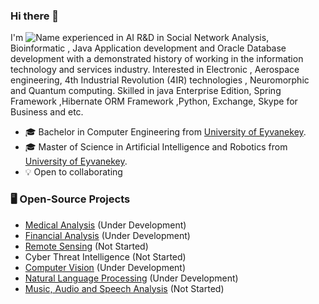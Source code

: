 ### Hi there 👋 
I'm
![Name](https://github.com/Aliarcher/Aliarcher/assets/53465519/1188697c-97c3-4eef-be73-842abbf4fe7e)
experienced in AI R&D in Social Network Analysis, Bioinformatic , Java Application development and Oracle Database development  with a demonstrated history of working in the information technology and services industry. Interested in Electronic , Aerospace engineering, 4th Industrial Revolution (4IR) technologies , Neuromorphic and Quantum computing. Skilled in java Enterprise Edition, Spring Framework ,Hibernate ORM Framework ,Python, Exchange, Skype for Business and etc.
* 🎓  Bachelor in Computer Engineering from [University of Eyvanekey](https://www.eyc.ac.ir/).
* 🎓  Master of Science in Artificial Intelligence and Robotics from [University of Eyvanekey](https://www.eyc.ac.ir/).
* 💡 Open to collaborating
### 🖥️ Open-Source Projects
* [Medical Analysis](https://github.com/Aliarcher/Medical-Analysis) (Under Development)
* [Financial Analysis](https://github.com/Aliarcher/Financial-Analysis) (Under Development)
* [Remote Sensing](https://github.com/Aliarcher/Remote-Sensing) (Not Started)
* Cyber Threat Intelligence (Not Started)
* [Computer Vision](https://github.com/Aliarcher/Computer-Vision) (Under Development)
* [Natural Language Processing](https://github.com/Aliarcher/Natural-Language-Processing) (Under Development)
* [Music, Audio and Speech Analysis](https://github.com/Aliarcher/Music-Audio-Speech-Analysis) (Not Started)  
